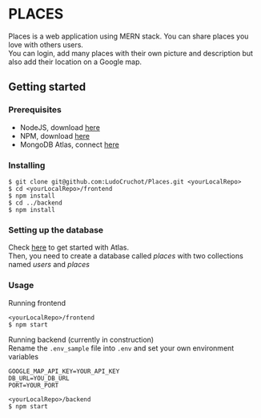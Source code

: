 # PLACES

Places is a web application using MERN stack. You can share places you love with others users.\
You can login, add many places with their own picture and description but also add their location on a Google map.

## Getting started

### Prerequisites

- NodeJS, download [here](https://nodejs.org/en/)
- NPM, download [here](https://www.npmjs.com/)
- MongoDB Atlas, connect [here](https://www.mongodb.com/cloud/atlas/lp/try2?utm_source=google&utm_campaign=gs_emea_france_search_brand_atlas_desktop&utm_term=mongodb%20atlas&utm_medium=cpc_paid_search&utm_ad=e&gclid=EAIaIQobChMIy_WEjrLP6QIVBIjVCh1IywzqEAAYASAAEgKCWPD_BwE)

### Installing

```
$ git clone git@github.com:LudoCruchot/Places.git <yourLocalRepo>
$ cd <yourLocalRepo>/frontend
$ npm install
$ cd ../backend
$ npm install
```

### Setting up the database

Check [here](https://docs.atlas.mongodb.com/getting-started/) to get started with Atlas.\
Then, you need to create a database called _places_ with two collections named _users_ and _places_

### Usage

Running frontend

```
<yourLocalRepo>/frontend
$ npm start
```

Running backend (currently in construction)\
Rename the `.env_sample` file into `.env` and set your own environment variables

```
GOOGLE_MAP_API_KEY=YOUR_API_KEY
DB_URL=YOU_DB_URL
PORT=YOUR_PORT
```

```
<yourLocalRepo>/backend
$ npm start
```
